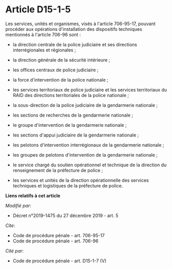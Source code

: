 # Article D15-1-5

Les services, unités et organismes, visés à l'article 706-95-17, pouvant procéder aux opérations d'installation des
dispositifs techniques mentionnés à l'article 706-96 sont :

- la direction centrale de la police judiciaire et ses directions interrégionales et régionales ;

- la direction générale de la sécurité intérieure ;

- les offices centraux de police judiciaire ;

- la force d'intervention de la police nationale ;

- les services territoriaux de police judiciaire et les services territoriaux du RAID des directions territoriales de la
police nationale ;

- la sous-direction de la police judiciaire de la gendarmerie nationale ;

- les sections de recherches de la gendarmerie nationale ;

- le groupe d'intervention de la gendarmerie nationale ;

- les sections d'appui judiciaire de la gendarmerie nationale ;

- les pelotons d'intervention interrégionaux de la gendarmerie nationale ;

- les groupes de pelotons d'intervention de la gendarmerie nationale ;

- le service chargé du soutien opérationnel et technique de la direction du renseignement de la préfecture de police ;

- les services et unités de la direction opérationnelle des services techniques et logistiques de la préfecture de police.

**Liens relatifs à cet article**

_Modifié par_:

  - Décret n°2019-1475 du 27 décembre 2019 - art. 5

_Cite_:

  - Code de procédure pénale - art. 706-95-17
  - Code de procédure pénale - art. 706-96

_Cité par_:

  - Code de procédure pénale - art. D15-1-7 (V)

